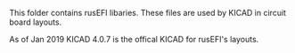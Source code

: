 This folder contains rusEFI libaries. These files are used by KICAD in circuit board layouts. 

As of Jan 2019 KICAD 4.0.7 is the offical KICAD for rusEFI's layouts. 